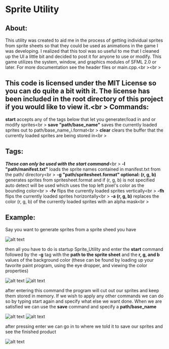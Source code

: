 Sprite Utility
==============
About:
------
This utility was created to aid me in the process of getting individual sprites from sprite sheets
so that they could be used as animations in the game I was developing. I realized that this tool
was so useful to me that I cleaned up the UI a little bit and decided to post it for anyone to use
or modify. This game utilizes the system, window, and graphics modules of SFML 2.0 or later. For more
documentation see the header files or main.cpp.<br \><br \>

This code is licensed under the MIT License so you can do quite a bit with it. The license
has been included in the root directory of this project if you would like to view it.<br \>
Commands:
--------
**start** accepts any of the tags below that let you generater/load in and or modify sprites<br \>
**save "path/base_name"** saves the currently loaded sprites out to path/base_name_i.format<br \>
**clear** clears the buffer that the currently loaded sprites are being stored in<br \>

Tags:
------
***These can only be used with the start command***<br \>
**-l "path/manifest.txt"** loads the sprite names contained in manifest.txt from the path/ directory<br \>
**-g "path/spritesheet.format" optional: (r, g, b)** generates sprites from spritesheet.format and if (r, g, b)
is not specified auto detect will be used which uses the top left pixel's color as the bounding color<br \>
**-fv** flips the currently loaded sprites vertically<br \>
**-fh** flips the currently loaded sprites horizontally<br \>
**-a (r, g, b)** replaces the color (r, g, b) of the currently loaded sprites with an alpha mask<br \>

Example:
-------
Say you want to generate sprites from a sprite sheed you have

![alt text](https://raw.github.com/GGist/Sprite_Utility/master/example/Robot_Black.png "Sprite Sheet")

then all you have to do is startup Sprite_Utility and enter the **start** command followed by
the **-g** tag with the **path to the sprite sheet** and the **r, g, and b** values of the background
color (these can be found by loading up your favorite paint program, using the eye dropper, and
viewing the color properties)

![alt text](https://raw.github.com/GGist/Sprite_Utility/master/example/Step1.png "Step 1")
![alt text](https://raw.github.com/GGist/Sprite_Utility/master/example/Step1Dir.png "Step 1 Directory")

after entering this command the program will cut out our sprites and keep them stored in memory.
If we wish to apply any other commands we can do so by typing start again and specify what else we
want done. When we are satisfied we can use the **save** command and specify a **path/base_name**

![alt text](https://raw.github.com/GGist/Sprite_Utility/master/example/Step2.png "Step 2")
![alt text](https://raw.github.com/GGist/Sprite_Utility/master/example/Step2Dir.png "Step 2 Directory")

after pressing enter we can go in to where we told it to save our sprites and see the finished product

![alt text](https://raw.github.com/GGist/Sprite_Utility/master/example/Finished.png "Step 2 Directory")
